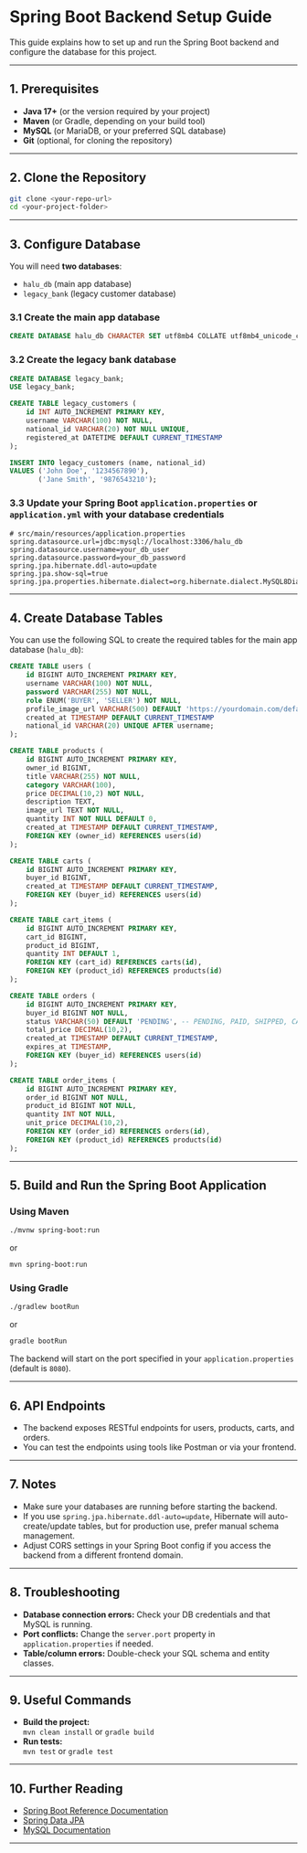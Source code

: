 # Spring Boot Backend Setup Guide

This guide explains how to set up and run the Spring Boot backend and configure the database for this project.

---

## 1. Prerequisites

- **Java 17+** (or the version required by your project)
- **Maven** (or Gradle, depending on your build tool)
- **MySQL** (or MariaDB, or your preferred SQL database)
- **Git** (optional, for cloning the repository)

---

## 2. Clone the Repository

```sh
git clone <your-repo-url>
cd <your-project-folder>
```

---

## 3. Configure Database

You will need **two databases**:

- `halu_db` (main app database)
- `legacy_bank` (legacy customer database)

### 3.1 Create the main app database

```sql
CREATE DATABASE halu_db CHARACTER SET utf8mb4 COLLATE utf8mb4_unicode_ci;
```

### 3.2 Create the legacy bank database

```sql
CREATE DATABASE legacy_bank;
USE legacy_bank;

CREATE TABLE legacy_customers (
    id INT AUTO_INCREMENT PRIMARY KEY,
    username VARCHAR(100) NOT NULL,
    national_id VARCHAR(20) NOT NULL UNIQUE,
    registered_at DATETIME DEFAULT CURRENT_TIMESTAMP
);

INSERT INTO legacy_customers (name, national_id)
VALUES ('John Doe', '1234567890'),
       ('Jane Smith', '9876543210');
```

### 3.3 Update your Spring Boot `application.properties` or `application.yml` with your database credentials

```
# src/main/resources/application.properties
spring.datasource.url=jdbc:mysql://localhost:3306/halu_db
spring.datasource.username=your_db_user
spring.datasource.password=your_db_password
spring.jpa.hibernate.ddl-auto=update
spring.jpa.show-sql=true
spring.jpa.properties.hibernate.dialect=org.hibernate.dialect.MySQL8Dialect
```

---

## 4. Create Database Tables

You can use the following SQL to create the required tables for the main app database (`halu_db`):

```sql
CREATE TABLE users (
    id BIGINT AUTO_INCREMENT PRIMARY KEY,
    username VARCHAR(100) NOT NULL,
    password VARCHAR(255) NOT NULL,
    role ENUM('BUYER', 'SELLER') NOT NULL,
    profile_image_url VARCHAR(500) DEFAULT 'https://yourdomain.com/default-profile.png',
    created_at TIMESTAMP DEFAULT CURRENT_TIMESTAMP
    national_id VARCHAR(20) UNIQUE AFTER username;
);

CREATE TABLE products (
    id BIGINT AUTO_INCREMENT PRIMARY KEY,
    owner_id BIGINT,
    title VARCHAR(255) NOT NULL,
    category VARCHAR(100),
    price DECIMAL(10,2) NOT NULL,
    description TEXT,
    image_url TEXT NOT NULL,
    quantity INT NOT NULL DEFAULT 0,
    created_at TIMESTAMP DEFAULT CURRENT_TIMESTAMP,
    FOREIGN KEY (owner_id) REFERENCES users(id)
);

CREATE TABLE carts (
    id BIGINT AUTO_INCREMENT PRIMARY KEY,
    buyer_id BIGINT,
    created_at TIMESTAMP DEFAULT CURRENT_TIMESTAMP,
    FOREIGN KEY (buyer_id) REFERENCES users(id)
);

CREATE TABLE cart_items (
    id BIGINT AUTO_INCREMENT PRIMARY KEY,
    cart_id BIGINT,
    product_id BIGINT,
    quantity INT DEFAULT 1,
    FOREIGN KEY (cart_id) REFERENCES carts(id),
    FOREIGN KEY (product_id) REFERENCES products(id)
);

CREATE TABLE orders (
    id BIGINT AUTO_INCREMENT PRIMARY KEY,
    buyer_id BIGINT NOT NULL,
    status VARCHAR(50) DEFAULT 'PENDING', -- PENDING, PAID, SHIPPED, CANCELLED
    total_price DECIMAL(10,2),
    created_at TIMESTAMP DEFAULT CURRENT_TIMESTAMP,
    expires_at TIMESTAMP,
    FOREIGN KEY (buyer_id) REFERENCES users(id)
);

CREATE TABLE order_items (
    id BIGINT AUTO_INCREMENT PRIMARY KEY,
    order_id BIGINT NOT NULL,
    product_id BIGINT NOT NULL,
    quantity INT NOT NULL,
    unit_price DECIMAL(10,2),
    FOREIGN KEY (order_id) REFERENCES orders(id),
    FOREIGN KEY (product_id) REFERENCES products(id)
);
```

---

## 5. Build and Run the Spring Boot Application

### Using Maven

```sh
./mvnw spring-boot:run
```

or

```sh
mvn spring-boot:run
```

### Using Gradle

```sh
./gradlew bootRun
```

or

```sh
gradle bootRun
```

The backend will start on the port specified in your `application.properties` (default is `8080`).

---

## 6. API Endpoints

- The backend exposes RESTful endpoints for users, products, carts, and orders.
- You can test the endpoints using tools like Postman or via your frontend.

---

## 7. Notes

- Make sure your databases are running before starting the backend.
- If you use `spring.jpa.hibernate.ddl-auto=update`, Hibernate will auto-create/update tables, but for production use, prefer manual schema management.
- Adjust CORS settings in your Spring Boot config if you access the backend from a different frontend domain.

---

## 8. Troubleshooting

- **Database connection errors:** Check your DB credentials and that MySQL is running.
- **Port conflicts:** Change the `server.port` property in `application.properties` if needed.
- **Table/column errors:** Double-check your SQL schema and entity classes.

---

## 9. Useful Commands

- **Build the project:**  
  `mvn clean install` or `gradle build`
- **Run tests:**  
  `mvn test` or `gradle test`

---

## 10. Further Reading

- [Spring Boot Reference Documentation](https://docs.spring.io/spring-boot/docs/current/reference/html/)
- [Spring Data JPA](https://spring.io/projects/spring-data-jpa)
- [MySQL Documentation](https://dev.mysql.com/doc/)

---
